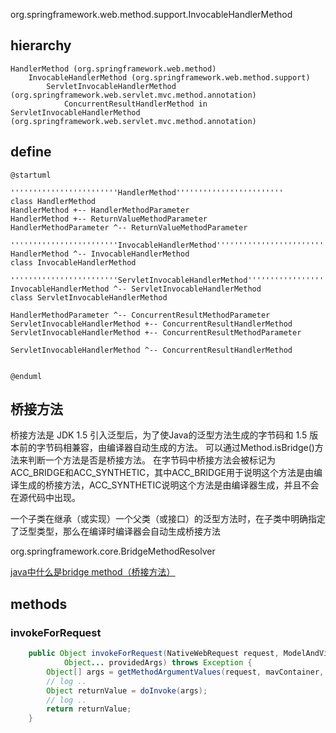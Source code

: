 org.springframework.web.method.support.InvocableHandlerMethod

## hierarchy
```
HandlerMethod (org.springframework.web.method)
    InvocableHandlerMethod (org.springframework.web.method.support)
        ServletInvocableHandlerMethod (org.springframework.web.servlet.mvc.method.annotation)
            ConcurrentResultHandlerMethod in ServletInvocableHandlerMethod (org.springframework.web.servlet.mvc.method.annotation)
```
## define
```plantuml
@startuml

''''''''''''''''''''''''HandlerMethod''''''''''''''''''''''''
class HandlerMethod
HandlerMethod +-- HandlerMethodParameter
HandlerMethod +-- ReturnValueMethodParameter
HandlerMethodParameter ^-- ReturnValueMethodParameter

''''''''''''''''''''''''InvocableHandlerMethod''''''''''''''''''''''''
HandlerMethod ^-- InvocableHandlerMethod
class InvocableHandlerMethod

''''''''''''''''''''''''ServletInvocableHandlerMethod''''''''''''''''''''''''
InvocableHandlerMethod ^-- ServletInvocableHandlerMethod
class ServletInvocableHandlerMethod

HandlerMethodParameter ^-- ConcurrentResultMethodParameter 
ServletInvocableHandlerMethod +-- ConcurrentResultHandlerMethod
ServletInvocableHandlerMethod +-- ConcurrentResultMethodParameter

ServletInvocableHandlerMethod ^-- ConcurrentResultHandlerMethod


@enduml
```


## 桥接方法

桥接方法是 JDK 1.5 引入泛型后，为了使Java的泛型方法生成的字节码和 1.5 版本前的字节码相兼容，由编译器自动生成的方法。
可以通过Method.isBridge()方法来判断一个方法是否是桥接方法。
在字节码中桥接方法会被标记为ACC_BRIDGE和ACC_SYNTHETIC，其中ACC_BRIDGE用于说明这个方法是由编译生成的桥接方法，ACC_SYNTHETIC说明这个方法是由编译器生成，并且不会在源代码中出现。

一个子类在继承（或实现）一个父类（或接口）的泛型方法时，在子类中明确指定了泛型类型，那么在编译时编译器会自动生成桥接方法

org.springframework.core.BridgeMethodResolver

[java中什么是bridge method（桥接方法）](https://blog.csdn.net/mhmyqn/article/details/47342577 )

## methods

### invokeForRequest
```java
	public Object invokeForRequest(NativeWebRequest request, ModelAndViewContainer mavContainer,
			Object... providedArgs) throws Exception {
		Object[] args = getMethodArgumentValues(request, mavContainer, providedArgs);
        // log ..
		Object returnValue = doInvoke(args);
        // log ..
		return returnValue;
	}
```